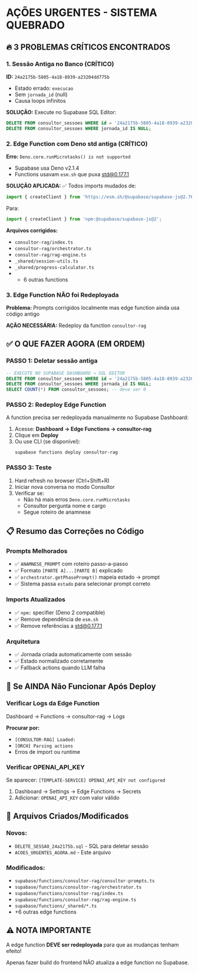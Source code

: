 # AÇÕES URGENTES - SISTEMA QUEBRADO

## 🔥 3 PROBLEMAS CRÍTICOS ENCONTRADOS

### 1. Sessão Antiga no Banco (CRÍTICO)
**ID:** `24a2175b-5805-4a18-8939-a23204dd775b`
- Estado errado: `execucao`
- Sem `jornada_id` (null)
- Causa loops infinitos

**SOLUÇÃO:** Execute no Supabase SQL Editor:
```sql
DELETE FROM consultor_sessoes WHERE id = '24a2175b-5805-4a18-8939-a23204dd775b';
DELETE FROM consultor_sessoes WHERE jornada_id IS NULL;
```

### 2. Edge Function com Deno std antiga (CRÍTICO)
**Erro:** `Deno.core.runMicrotasks() is not supported`
- Supabase usa Deno v2.1.4
- Functions usavam `esm.sh` que puxa std@0.177.1

**SOLUÇÃO APLICADA:**
✅ Todos imports mudados de:
```ts
import { createClient } from 'https://esm.sh/@supabase/supabase-js@2.76.0?target=deno';
```

Para:
```ts
import { createClient } from 'npm:@supabase/supabase-js@2';
```

**Arquivos corrigidos:**
- `consultor-rag/index.ts`
- `consultor-rag/orchestrator.ts`
- `consultor-rag/rag-engine.ts`
- `_shared/session-utils.ts`
- `_shared/progress-calculator.ts`
- + 6 outras functions

### 3. Edge Function NÃO foi Redeployada
**Problema:** Prompts corrigidos localmente mas edge function ainda usa código antigo

**AÇÃO NECESSÁRIA:** Redeploy da function `consultor-rag`

## ✅ O QUE FAZER AGORA (EM ORDEM)

### PASSO 1: Deletar sessão antiga
```sql
-- EXECUTE NO SUPABASE DASHBOARD → SQL EDITOR
DELETE FROM consultor_sessoes WHERE id = '24a2175b-5805-4a18-8939-a23204dd775b';
DELETE FROM consultor_sessoes WHERE jornada_id IS NULL;
SELECT COUNT(*) FROM consultor_sessoes; -- deve ser 0
```

### PASSO 2: Redeploy Edge Function
A function precisa ser redeployada manualmente no Supabase Dashboard:

1. Acesse: **Dashboard → Edge Functions → consultor-rag**
2. Clique em **Deploy**
3. Ou use CLI (se disponível):
   ```bash
   supabase functions deploy consultor-rag
   ```

### PASSO 3: Teste
1. Hard refresh no browser (Ctrl+Shift+R)
2. Iniciar nova conversa no modo Consultor
3. Verificar se:
   - Não há mais erros `Deno.core.runMicrotasks`
   - Consultor pergunta nome e cargo
   - Segue roteiro de anamnese

## 📋 Resumo das Correções no Código

### Prompts Melhorados
- ✅ `ANAMNESE_PROMPT` com roteiro passo-a-passo
- ✅ Formato `[PARTE A]...[PARTE B]` explicado
- ✅ `orchestrator.getPhasePrompt()` mapeia estado → prompt
- ✅ Sistema passa `estado` para selecionar prompt correto

### Imports Atualizados
- ✅ `npm:` specifier (Deno 2 compatible)
- ✅ Remove dependência de `esm.sh`
- ✅ Remove referências a std@0.177.1

### Arquitetura
- ✅ Jornada criada automaticamente com sessão
- ✅ Estado normalizado corretamente
- ✅ Fallback actions quando LLM falha

## 🚨 Se AINDA Não Funcionar Após Deploy

### Verificar Logs da Edge Function
Dashboard → Functions → consultor-rag → Logs

**Procurar por:**
- `[CONSULTOR-RAG] Loaded:`
- `[ORCH] Parsing actions`
- Erros de import ou runtime

### Verificar OPENAI_API_KEY
Se aparecer: `[TEMPLATE-SERVICE] OPENAI_API_KEY not configured`

1. Dashboard → Settings → Edge Functions → Secrets
2. Adicionar: `OPENAI_API_KEY` com valor válido

## 📝 Arquivos Criados/Modificados

### Novos:
- `DELETE_SESSAO_24a2175b.sql` - SQL para deletar sessão
- `ACOES_URGENTES_AGORA.md` - Este arquivo

### Modificados:
- `supabase/functions/consultor-rag/consultor-prompts.ts`
- `supabase/functions/consultor-rag/orchestrator.ts`
- `supabase/functions/consultor-rag/index.ts`
- `supabase/functions/consultor-rag/rag-engine.ts`
- `supabase/functions/_shared/*.ts`
- +6 outras edge functions

## ⚠️ NOTA IMPORTANTE

A edge function **DEVE ser redeployada** para que as mudanças tenham efeito!

Apenas fazer build do frontend NÃO atualiza a edge function no Supabase.
